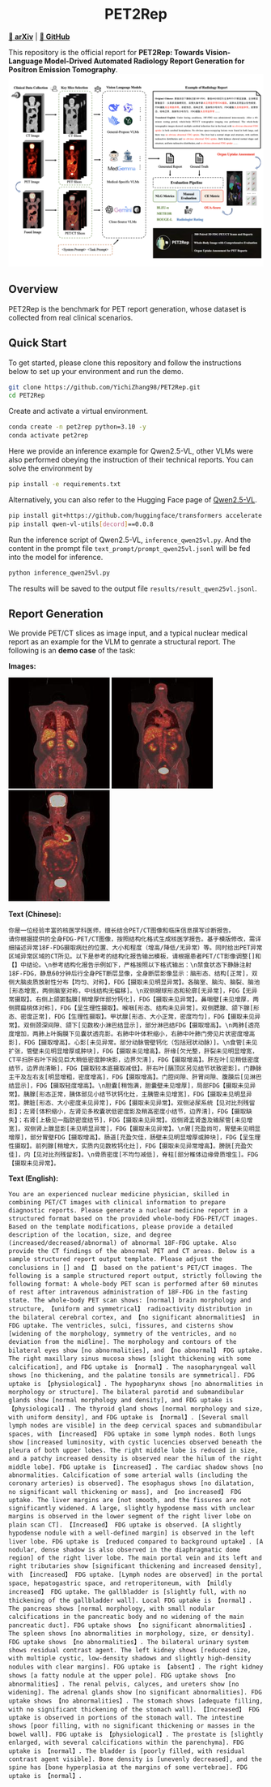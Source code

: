 # <div align="center"><b> PET2Rep </b></div>
[**📖 arXiv**](https://arxiv.org/abs/2508.04062) | [**🎈 GitHub**](https://github.com/YichiZhang98/PET2Rep) 

This repository is the official report for **PET2Rep: Towards Vision-Language Model-Drived Automated Radiology Report Generation for Positron Emission Tomography**.
![image](PET2Rep.png)
## Overview

PET2Rep is the benchmark for PET report generation, whose dataset is collected from real clinical scenarios. 

## Quick Start
To get started, please clone this repository and follow the instructions below to set up your environment and run the demo.

```bash
git clone https://github.com/YichiZhang98/PET2Rep.git
cd PET2Rep
```

Create and activate a virtual environment. 
```bash
conda create -n pet2rep python=3.10 -y
conda activate pet2rep
```

Here we provide an inference example for Qwen2.5-VL, other VLMs were also performed obeying the instruction of their technical reports. You can solve the environment by 
```bash
pip install -e requirements.txt
```
Alternatively, you can also refer to the Hugging Face page of [Qwen2.5-VL](https://huggingface.co/Qwen/Qwen2.5-VL-32B-Instruct).
```bash
pip install git+https://github.com/huggingface/transformers accelerate
pip install qwen-vl-utils[decord]==0.0.8
```

Run the inference script of Qwen2.5-VL, `inference_qwen25vl.py`. 
And the content in the prompt file `text_prompt/prompt_qwen25vl.jsonl` will be fed into the model for inference.
```bash
python inference_qwen25vl.py
```
The results will be saved to the output file `results/result_qwen25vl.jsonl`.


## Report Generation
We provide PET/CT slices as image input, and a typical nuclear medical report as an example for the VLM to genrate a structural report. The following is an **demo case** of the task:

**Images:**

![slice1](slice_prompt/demo_90_coronal.jpg)
![slice2](slice_prompt/demo_100_coronal.jpg)
![slice3](slice_prompt/demo_110_coronal.jpg)


**Text (Chinese):**
```
你是一位经验丰富的核医学科医师，擅长结合PET/CT图像和临床信息撰写诊断报告。
请你根据提供的全身FDG-PET/CT图像，按照结构化格式生成核医学报告。基于模版修改，需详细描述异常18F-FDG摄取病灶的位置、大小和程度（增高/降低/无异常）等。同时给出PET异常区域异常区域的CT所见。以下是参考的结构化报告输出模板，请根据患者PET/CT影像调整[]和【】中结论。\n参考结构化报告示例如下，严格按照以下格式输出：\n禁食状态下静脉注射18F-FDG，静息60分钟后行全身PET断层显像，全身断层影像显示：脑形态、结构[正常]，双侧大脑皮质放射性分布【均匀、对称】，FDG【摄取未见明显异常】。各脑室、脑沟、脑裂、脑池[形态增宽，两侧脑室对称，中线结构无偏移]。\n双侧眼球形态和轮廓[无异常]，FDG【无异常摄取】。右侧上颌窦黏膜[稍增厚伴部分钙化]，FDG【摄取未见异常】。鼻咽壁[未见增厚，两侧腭扁桃体对称]，FDG【呈生理性摄取】。喉咽[形态、结构未见异常]。双侧腮腺、颌下腺[形态、密度正常]，FDG【生理性摄取】。甲状腺[形态、大小正常，密度均匀]，FDG【摄取未见异常】。双侧颈深间隙、颌下[见数枚小淋巴结显示]，部分淋巴结FDG【摄取增高】。\n两肺[透亮度增加，两肺上叶胸膜下见囊状透亮影。右肺中叶体积缩小，右肺中叶肺门旁见片状密度增高影]，FDG【摄取增高】。心影[未见异常。部分动脉管壁钙化（包括冠状动脉）]。\n食管[未见扩张，管壁未见明显增厚或肿块]，FDG【摄取未见增高】。肝缘[欠光整，肝裂未见明显增宽，CT平扫肝右叶下段见巨大稍低密度肿块影，边界欠清]，FDG【摄取增高】。肝左叶[见稍低密度结节，边界尚清晰]，FDG【摄取较本底摄取减低】。肝右叶[膈顶区另见结节状致密影]。门静脉主干及左右支[明显增粗，密度增高]，FDG【摄取增高】。门腔间隙、肝胃间隙、腹膜后[见淋巴结显示]，FDG【摄取轻度增高】。\n胆囊[稍饱满，胆囊壁未见增厚]，局部FDG【摄取未见异常】。胰腺[形态正常，胰体部见小结节状钙化灶，主胰管未见增宽]，FDG【摄取未见明显异常】。脾脏[形态、大小密度未见异常]，FDG【摄取未见异常】。双侧泌尿系统【见对比剂残留影】；左肾[体积缩小，左肾见多枚囊状低密度影及稍高密度小结节，边界清]，FDG【摄取缺失】；右肾[上极见一脂肪密度结节]，FDG【摄取未见异常】。双侧肾盂肾盏及输尿管[未见增宽]。双侧肾上腺显影[未见明显异常]，FDG【摄取未见异常】。\n胃[充盈尚可，胃壁未见明显增厚]，部分胃壁FDG【摄取增高】。肠道[充盈欠佳，肠壁未见明显增厚或肿块]，FDG【呈生理性摄取】。前列腺[稍增大，实质内见数枚钙化灶]，FDG【摄取未见异常增高】。膀胱[充盈欠佳]，内【见对比剂残留影】。\n骨质密度[不均匀减低]，脊柱[部分椎体边缘骨质增生]。FDG【摄取未见异常】。
```
**Text (English):**
```
You are an experienced nuclear medicine physician, skilled in combining PET/CT images with clinical information to prepare diagnostic reports. Please generate a nuclear medicine report in a structured format based on the provided whole-body FDG-PET/CT images. Based on the template modifications, please provide a detailed description of the location, size, and degree (increased/decreased/abnormal) of abnormal 18F-FDG uptake. Also provide the CT findings of the abnormal PET and CT areas. Below is a sample structured report output template. Please adjust the conclusions in [] and 【】 based on the patient's PET/CT images. The following is a sample structured report output, strictly following the following format: A whole-body PET scan is performed after 60 minutes of rest after intravenous administration of 18F-FDG in the fasting state. The whole-body PET scan shows: [normal] brain morphology and structure, 【uniform and symmetrical】 radioactivity distribution in the bilateral cerebral cortex, and 【no significant abnormalities】 in FDG uptake. The ventricles, sulci, fissures, and cisterns show [widening of the morphology, symmetry of the ventricles, and no deviation from the midline]. The morphology and contours of the bilateral eyes show [no abnormalities], and 【no abnormal】 FDG uptake. The right maxillary sinus mucosa shows [slight thickening with some calcification], and FDG uptake is 【normal】. The nasopharyngeal wall shows [no thickening, and the palatine tonsils are symmetrical]. FDG uptake is 【physiological】. The hypopharynx shows [no abnormalities in morphology or structure]. The bilateral parotid and submandibular glands show [normal morphology and density], and FDG uptake is 【physiological】. The thyroid gland shows [normal morphology and size, with uniform density], and FDG uptake is 【normal】. [Several small lymph nodes are visible] in the deep cervical spaces and submandibular spaces, with 【increased】 FDG uptake in some lymph nodes. Both lungs show [increased luminosity, with cystic lucencies observed beneath the pleura of both upper lobes. The right middle lobe is reduced in size, and a patchy increased density is observed near the hilum of the right middle lobe]. FDG uptake is 【increased】. The cardiac shadow shows [no abnormalities. Calcification of some arterial walls (including the coronary arteries) is observed]. The esophagus shows [no dilatation, no significant wall thickening or mass], and 【no increased】 FDG uptake. The liver margins are [not smooth, and the fissures are not significantly widened. A large, slightly hypodense mass with unclear margins is observed in the lower segment of the right liver lobe on plain scan CT]. 【Increased】 FDG uptake is observed. [A slightly hypodense nodule with a well-defined margin] is observed in the left liver lobe. FDG uptake is 【reduced compared to background uptake】. [A nodular, dense shadow is also observed in the diaphragmatic dome region] of the right liver lobe. The main portal vein and its left and right tributaries show [significant thickening and increased density], with 【increased】 FDG uptake. [Lymph nodes are observed] in the portal space, hepatogastric space, and retroperitoneum, with 【mildly increased】 FDG uptake. The gallbladder is [slightly full, with no thickening of the gallbladder wall]. Local FDG uptake is 【normal】. The pancreas shows [normal morphology, with small nodular calcifications in the pancreatic body and no widening of the main pancreatic duct]. FDG uptake shows 【no significant abnormalities】. The spleen shows [no abnormalities in morphology, size, or density]. FDG uptake shows 【no abnormalities】. The bilateral urinary system shows residual contrast agent. The left kidney shows [reduced size, with multiple cystic, low-density shadows and slightly high-density nodules with clear margins]. FDG uptake is 【absent】. The right kidney shows [a fatty nodule at the upper pole]. FDG uptake shows 【no abnormalities】. The renal pelvis, calyces, and ureters show [no widening]. The adrenal glands show [no significant abnormalities]. FDG uptake shows 【no abnormalities】. The stomach shows [adequate filling, with no significant thickening of the stomach wall]. 【Increased】 FDG uptake is observed in portions of the stomach wall. The intestine shows [poor filling, with no significant thickening or masses in the bowel wall]. FDG uptake is 【physiological】. The prostate is [slightly enlarged, with several calcifications within the parenchyma]. FDG uptake is 【normal】. The bladder is [poorly filled, with residual contrast agent visible]. Bone density is [unevenly decreased], and the spine has [bone hyperplasia at the margins of some vertebrae]. FDG uptake is 【normal】.
```







